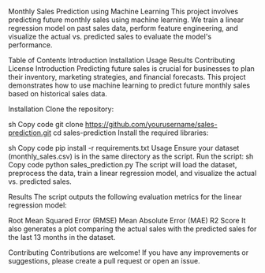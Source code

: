 Monthly Sales Prediction using Machine Learning
This project involves predicting future monthly sales using machine learning. We train a linear regression model on past sales data, perform feature engineering, and visualize the actual vs. predicted sales to evaluate the model's performance.

Table of Contents
Introduction
Installation
Usage
Results
Contributing
License
Introduction
Predicting future sales is crucial for businesses to plan their inventory, marketing strategies, and financial forecasts. This project demonstrates how to use machine learning to predict future monthly sales based on historical sales data.

Installation
Clone the repository:

sh
Copy code
git clone https://github.com/yourusername/sales-prediction.git
cd sales-prediction
Install the required libraries:

sh
Copy code
pip install -r requirements.txt
Usage
Ensure your dataset (monthly_sales.csv) is in the same directory as the script.
Run the script:
sh
Copy code
python sales_prediction.py
The script will load the dataset, preprocess the data, train a linear regression model, and visualize the actual vs. predicted sales.

Results
The script outputs the following evaluation metrics for the linear regression model:

Root Mean Squared Error (RMSE)
Mean Absolute Error (MAE)
R2 Score
It also generates a plot comparing the actual sales with the predicted sales for the last 13 months in the dataset.

Contributing
Contributions are welcome! If you have any improvements or suggestions, please create a pull request or open an issue.
